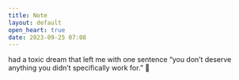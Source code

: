 ```yaml
---
title: Note
layout: default
open_heart: true
date: 2023-09-25 07:08
---
```


had a toxic dream that left me with one sentence “you don’t deserve anything you didn’t specifically work for.” 🫠
